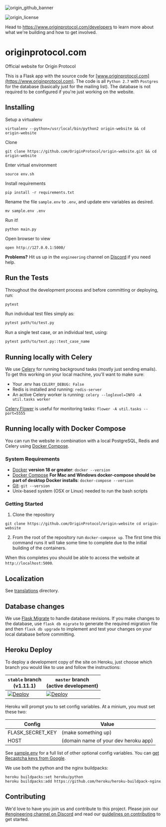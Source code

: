 ![origin_github_banner](https://user-images.githubusercontent.com/673455/37314301-f8db9a90-2618-11e8-8fee-b44f38febf38.png)

![origin_license](https://img.shields.io/badge/license-MIT-6e3bea.svg?style=flat-square&colorA=111d28)

Head to https://www.originprotocol.com/developers to learn more about what we're building and how to get involved.

# originprotocol.com

Official website for Origin Protocol

This is a Flask app with the source code for [www.originprotocol.com](https://www.originprotocol.com). The code is all `Python 2.7` with `Postgres` for the database (basically just for the mailing list). The database is not required to be configured if you're just working on the website.

## Installing

Setup a virtualenv
```
virtualenv --python=/usr/local/bin/python2 origin-website && cd origin-website
```

Clone
```
git clone https://github.com/OriginProtocol/origin-website.git && cd origin-website
```

Enter virtual environment
```
source env.sh
```

Install requirements
```
pip install -r requirements.txt
```

Rename the file `sample.env` to `.env`, and update env variables as desired.
```
mv sample.env .env
```

Run it!
```
python main.py
```

Open browser to view
```
open http://127.0.0.1:5000/
```

**Problems?** Hit us up in the `engineering` channel on [Discord](https://www.originprotocol.com/discord) if you need help.

## Run the Tests


Throughout the development process and before committing or deploying, run:

```bash
pytest
```

Run individual test files simply as:

```bash
pytest path/to/test.py
```

Run a single test case, or an individual test, using:

```bash
pytest path/to/test.py::test_case_name
```
## Running locally with Celery

We use [Celery](http://flask.pocoo.org/docs/0.12/patterns/celery/) for running background tasks (mostly just sending emails). To get this working on your local machine, you'll want to make sure:

 - Your .env has `CELERY_DEBUG: False`
 - Redis is installed and running: `redis-server`
 - An active Celery worker is running: `celery --loglevel=INFO -A util.tasks worker`

 [Celery Flower](http://flower.readthedocs.io/en/latest/install.html#usage) is useful for monitoring tasks: `flower -A util.tasks --port=5555`

## Running locally with Docker Compose

You can run the website in combination with a local PostgreSQL, Redis and Celery using [Docker Compose](https://docs.docker.com/compose/).

### System Requirements

- [Docker](https://docs.docker.com/install/overview/) **version 18 or greater**:
`docker --version`
- [Docker Compose](https://docs.docker.com/compose/) **For Mac and Windows docker-compose should be part of desktop Docker installs**:
`docker-compose --version`
- [Git](https://git-scm.com/book/en/v2/Getting-Started-Installing-Git):
`git --version`
- Unix-based system (OSX or Linux) needed to run the bash scripts

### Getting Started

1. Clone the repository

`git clone https://github.com/OriginProtocol/origin-website
cd origin-website`

2. From the root of the repository run `docker-compose up`. The first time this command runs it will take some time to complete due to the initial building of the containers.

When this completes you should be able to access the website at `http://localhost:5000`.

## Localization
See [translations](translations) directory.

## Database changes

We use [Flask Migrate](https://flask-migrate.readthedocs.io/en/latest/) to handle database revisions. If you make changes to the database, use `flask db migrate` to generate the required migration file and then `flask db upgrade` to implement and test your changes on your local database before committing.

## Heroku Deploy

To deploy a development copy of the site on Heroku, just choose which branch you would like to use and follow the instructions:

| `stable` branch <br>(v1.11.1) | `master` branch<br> (active development) |
|---------|----------|
| [![Deploy](https://www.herokucdn.com/deploy/button.svg)](https://heroku.com/deploy?template=https://github.com/originprotocol/origin-website/tree/stable) | [![Deploy](https://www.herokucdn.com/deploy/button.svg)](https://heroku.com/deploy?template=https://github.com/originprotocol/origin-website/tree/master) |

Heroku will prompt you to set config variables. At a minium, you must set these two:

|Config          |Value|
|----------------|------|
|FLASK_SECRET_KEY|(make something up)|
|HOST            |(domain name of your dev heroku app)|

See [sample.env](sample.env) for a full list of other optional config variables. You can [get Recaptcha keys from Google](https://www.google.com/recaptcha/admin).

We use both the python and the nginx buildpacks:

	heroku buildpacks:set heroku/python
	heroku buildpacks:add https://github.com/heroku/heroku-buildpack-nginx

## Contributing

We'd love to have you join us and contribute to this project. Please join our [#engineering channel on Discord](http://www.originprotocol.com/discord) and read our [guidelines on contributing](http://docs.originprotocol.com/#contributing) to get started.


